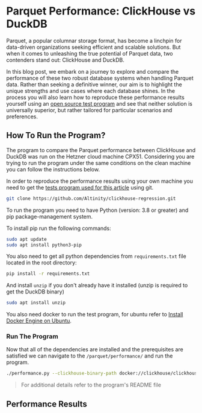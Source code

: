 # Parquet Performance: ClickHouse vs DuckDB

Parquet, a popular columnar storage format, has become a linchpin for data-driven organizations seeking efficient and scalable solutions. But when it comes to unleashing the true potential of Parquet data, two contenders stand out: ClickHouse and DuckDB.

In this blog post, we embark on a journey to explore and compare the performance of these two robust database systems when handling Parquet data. Rather than seeking a definitive winner, our aim is to highlight the unique strengths and use cases where each database shines. In the process you will also learn how to reproduce these performance results yourself using an [open source test program](https://github.com/Altinity/clickhouse-regression/tree/main/parquet/performance) and see that neither solution is universally superior, but rather tailored for particular scenarios and preferences.

## How To Run the Program?
The program to compare the Parquet performance between ClickHouse and DuckDB was run on the Hetzner cloud machine CPX51. Considering you are trying to run the program under the same conditions on the clean machine you can follow the instructions below. 

In order to reproduce the performance results using your own machine you need to get the [tests program used for this article](https://github.com/Altinity/clickhouse-regression/tree/main/parquet/performance) using git.

```bash
git clone https://github.com/Altinity/clickhouse-regression.git
```

To run the program you need to have Python (version: 3.8 or greater) and pip package-management system.

To install pip run the following commands:
  ```bash
  sudo apt update
  sudo apt install python3-pip
  ```

You also need to get all python dependencies from `requirements.txt` file located in the root directory:

```bash
pip install -r requirements.txt
```

And install `unzip` if you don't already have it installed (unzip is required to get the DuckDB binary)


```bash
sudo apt install unzip
```

You also need docker to run the test program, for ubuntu refer to [Install Docker Engine on Ubuntu](https://docs.docker.com/engine/install/ubuntu/).

### Run The Program

Now that all of the dependencies are installed and the prerequisites are satisfied we can navigate to the `/parquet/performance/` and run the program.
```bash
./performance.py --clickhouse-binary-path docker://clickhouse/clickhouse-server:23.8.2.7-alpine --clickhouse-version 23.8.2.7-alpine --duckdb-binary-path https://github.com/duckdb/duckdb/releases/download/v0.8.1/duckdb_cli-linux-amd64.zip 
```
> For additional details refer to the program's README file

## Performance Results

